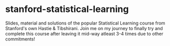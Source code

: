 # stanford-statistical-learning
Slides, material and solutions of the popular Statistical Learning course from Stanford's own Hastie &amp; Tibshirani. Join me on my journey to finally try and complete this course after leaving it mid-way atleast 3-4 times due to other commitments! 

